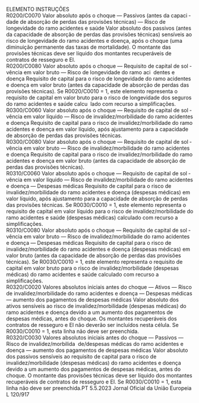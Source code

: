  
ELEMENTO  INSTRUÇÕES  
R0200/C0070  Valor absoluto após o choque 
— Passivos (antes da capaci ­
dade de absorção de perdas 
das provisões técnicas) — 
Risco de longevidade do ramo 
acidentes e saúde  Valor absoluto dos passivos (antes da capacidade de absorção de perdas das 
provisões técnicas) sensíveis ao risco de longevidade do ramo acidentes e doença, 
após o choque (uma diminuição permanente das taxas de mortalidade). 
O montante das provisões técnicas deve ser líquido dos montantes recuperáveis de 
contratos de resseguro e EI.  
R0200/C0080  Valor absoluto após o choque 
— Requisito de capital de sol ­
vência em valor bruto — Risco 
de longevidade do ramo aci ­
dentes e doença  Requisito de capital para o risco de longevidade do ramo acidentes e doença em 
valor bruto (antes da capacidade de absorção de perdas das provisões técnicas). 
Se R0020/C0010 = 1, este elemento representa o requisito de capital em valor 
bruto para o risco de longevidade dos seguros do ramo acidentes e saúde calcu ­
lado com recurso a simplificações.  
R0300/C0060  Valor absoluto após o choque 
— Requisito de capital de sol ­
vência em valor líquido — 
Risco de invalidez/morbilidade 
do ramo acidentes e doença  Requisito de capital para o risco de invalidez/morbilidade do ramo acidentes e 
doença em valor líquido, após ajustamento para a capacidade de absorção de 
perdas das provisões técnicas.  
R0300/C0080  Valor absoluto após o choque 
— Requisito de capital de sol ­
vência em valor bruto — Risco 
de invalidez/morbilidade do 
ramo acidentes e doença  Requisito de capital para o risco de invalidez/morbilidade do ramo acidentes e 
doença em valor bruto (antes da capacidade de absorção de perdas das provisões 
técnicas).  
R0310/C0060  Valor absoluto após o choque 
— Requisito de capital de sol ­
vência em valor líquido — 
Risco de invalidez/morbilidade 
do ramo acidentes e doença — 
Despesas médicas  Requisito de capital para o risco de invalidez/morbilidade do ramo acidentes e 
doença (despesas médicas) em valor líquido, após ajustamento para a capacidade 
de absorção de perdas das provisões técnicas. 
Se R0030/C0010 = 1, este elemento representa o requisito de capital em valor 
líquido para o risco de invalidez/morbilidade do ramo acidentes e saúde (despesas 
médicas) calculado com recurso a simplificações.  
R0310/C0080  Valor absoluto após o choque 
— Requisito de capital de sol ­
vência em valor bruto — Risco 
de invalidez/morbilidade do 
ramo acidentes e doença — 
Despesas médicas  Requisito de capital para o risco de invalidez/morbilidade do ramo acidentes e 
doença (despesas médicas) em valor bruto (antes da capacidade de absorção de 
perdas das provisões técnicas). 
Se R0030/C0010 = 1, este elemento representa o requisito de capital em valor 
bruto para o risco de invalidez/morbilidade (despesas médicas) do ramo acidentes 
e saúde calculado com recurso a simplificações.  
R0320/C0020  Valores absolutos iniciais antes 
do choque — Ativos — Risco 
de invalidez/morbilidade do 
ramo acidentes e doença — 
Despesas médicas — aumento 
dos pagamentos de despesas 
médicas  Valor absoluto dos ativos sensíveis ao risco de invalidez/morbilidade (despesas 
médicas) do ramo acidentes e doença devido a um aumento dos pagamentos 
de despesas médicas, antes do choque. 
Os montantes recuperáveis dos contratos de resseguro e EI não deverão ser 
incluídos nesta célula. 
Se R0030/C0010 = 1, esta linha não deve ser preenchida.  
R0320/C0030  Valores absolutos iniciais antes 
do choque — Passivos — 
Risco de invalidez/morbilida ­
de/despesas médicas do ramo 
acidentes e doença — aumento 
dos pagamentos de despesas 
médicas  Valor absoluto dos passivos sensíveis ao requisito de capital para o risco de 
invalidez/morbilidade (despesas médicas) do ramo acidentes e doença devido a 
um aumento dos pagamentos de despesas médicas, antes do choque. 
O montante das provisões técnicas deve ser líquido dos montantes recuperáveis de 
contratos de resseguro e EI. 
Se R0030/C0010 = 1, esta linha não deve ser preenchida.PT  5.5.2023 Jornal Oficial da União Europeia L 120/917